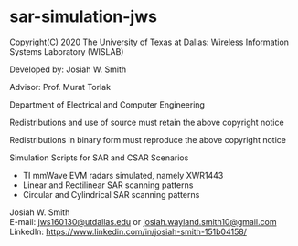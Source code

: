# sar-simulation-jws
Copyright(C) 2020 The University of Texas at Dallas: Wireless Information Systems Laboratory (WISLAB)

Developed by: Josiah W. Smith

Advisor: Prof. Murat Torlak

Department of Electrical and Computer Engineering

Redistributions and use of source must retain the above copyright notice

Redistributions in binary form must reproduce the above copyright notice

Simulation Scripts for SAR and CSAR Scenarios
- TI mmWave EVM radars simulated, namely XWR1443
- Linear and Rectilinear SAR scanning patterns
- Circular and Cylindrical SAR scanning patterns

Josiah W. Smith <br/>
E-mail:     jws160130@utdallas.edu or josiah.wayland.smith10@gmail.com <br/>
LinkedIn:   https://www.linkedin.com/in/josiah-smith-151b04158/